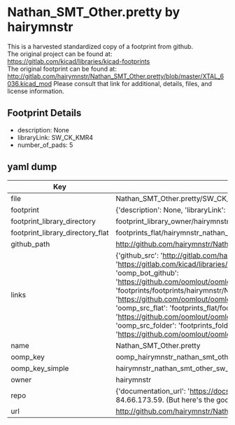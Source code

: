 # Nathan_SMT_Other.pretty by hairymnstr  
This is a harvested standardized copy of a footprint from github.  
The original project can be found at:  
https://gitlab.com/kicad/libraries/kicad-footprints  
The original footprint can be found at:
http://gitlab.com/hairymnstr/Nathan_SMT_Other.pretty/blob/master/XTAL_6036.kicad_mod
Please consult that link for additional, details, files, and license information.  
## Footprint Details
* description: None  
* libraryLink: SW_CK_KMR4  
* number_of_pads: 5  
## yaml dump  
| Key | Value |  
| --- | --- |  
| file | Nathan_SMT_Other.pretty/SW_CK_KMR4.kicad_mod |  
| footprint | {'description': None, 'libraryLink': 'SW_CK_KMR4', 'number_of_pads': 5} |  
| footprint_library_directory | footprint_library_owner/hairymnstr_Nathan_SMT_Other.pretty |  
| footprint_library_directory_flat | footprints_flat/hairymnstr_nathan_smt_other_sw_ck_kmr4/working |  
| github_path | http://github.com/hairymnstr/Nathan_SMT_Other.pretty/blob/master/SW_CK_KMR4.kicad_mod |  
| links | {'github_src': 'http://gitlab.com/hairymnstr/Nathan_SMT_Other.pretty/blob/master/XTAL_6036.kicad_mod', 'github_src_repo': 'https://gitlab.com/kicad/libraries/kicad-footprints', 'oomp_bot': 'footprints/hairymnstr_nathan_smt_other_sw_ck_kmr4/working', 'oomp_bot_github': 'https://github.com/oomlout/oomlout_oomp_footprint_bot/tree/main/footprints/hairymnstr_nathan_smt_other_sw_ck_kmr4/working', 'oomp_doc': 'footprints/footprints/hairymnstr/Nathan_SMT_Other/SW_CK_KMR4/working/', 'oomp_doc_github': 'https://github.com/oomlout/oomlout_oomp_footprint_doc/tree/main/footprints/footprints/hairymnstr/Nathan_SMT_Other/SW_CK_KMR4/working', 'oomp_src_flat': 'footprints_flat/footprints_flat/hairymnstr_nathan_smt_other_sw_ck_kmr4/working', 'oomp_src_flat_github': 'https://github.com/oomlout/oomlout_oomp_footprint_src/tree/main/footprints_flat/hairymnstr_nathan_smt_other_sw_ck_kmr4/working', 'oomp_src_folder': 'footprints_folder/footprints_folder/hairymnstr/Nathan_SMT_Other/SW_CK_KMR4/working', 'oomp_src_folder_github': 'https://github.com/oomlout/oomlout_oomp_footprint_src/tree/main/footprints_folder/hairymnstr/Nathan_SMT_Other/SW_CK_KMR4/working'} |  
| name | Nathan_SMT_Other.pretty |  
| oomp_key | oomp_hairymnstr_nathan_smt_other_sw_ck_kmr4 |  
| oomp_key_simple | hairymnstr_nathan_smt_other_sw_ck_kmr4 |  
| owner | hairymnstr |  
| repo | {'documentation_url': 'https://docs.github.com/rest/overview/resources-in-the-rest-api#rate-limiting', 'message': "API rate limit exceeded for 84.66.173.59. (But here's the good news: Authenticated requests get a higher rate limit. Check out the documentation for more details.)"} |  
| url | http://github.com/hairymnstr/Nathan_SMT_Other.pretty |  

